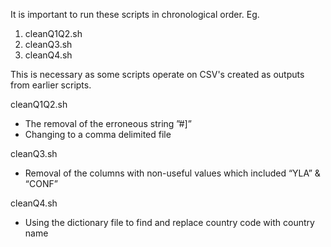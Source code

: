 It is important to run these scripts in chronological order.
Eg.
1. cleanQ1Q2.sh
2. cleanQ3.sh
3. cleanQ4.sh

This is necessary as some scripts operate on CSV's created as outputs from earlier scripts.

cleanQ1Q2.sh
- The removal of the erroneous string ”#]”
- Changing to a comma delimited file

cleanQ3.sh
- Removal of the columns with non-useful values which included “YLA” & “CONF”

cleanQ4.sh
- Using the dictionary file to find and replace country code with country name
